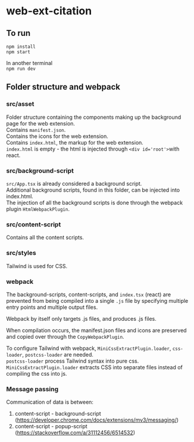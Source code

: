# web-ext-citation

## To run
`npm install`   
`npm start`  

In another terminal  
`npm run dev`

## Folder structure and webpack
### src/asset
Folder structure containing the components making up the background page for the web extension.  
Contains `manifest.json`.  
Contains the icons for the web extension.  
Contains `index.html`, the markup for the web extension.    
`index.html` is empty - the html is injected through `<div id='root'>`with react.  

### src/background-script
`src/App.tsx` is already considered a background script.  
Additional background scripts, found in this folder, can be injected into index.html.  
The injection of all the background scripts is done through the webpack plugin `HtmlWebpackPlugin`.  

### src/content-script
Contains all the content scripts. 

### src/styles
Tailwind is used for CSS.  

### webpack
The background-scripts, content-scripts, and `index.tsx` (react) are prevented from being compiled into a single `.js` file by specifying multiple entry points and multiple output files. 

Webpack by itself only targets .js files, and produces .js files.  
  
When compilation occurs, the manifest.json files and icons are preserved and copied over  through the `CopyWebpackPlugin`.
  
To configure Tailwind with webpack, `MiniCssExtractPlugin.loader`, `css-loader`, `postcss-loader` are needed.  
`postcss-loader` process Tailwind syntax into pure css.
`MiniCssExtractPlugin.loader` extracts CSS into separate files instead of compiling the css into js.  

### Message passing  
Communication of data is between:  
1.  content-script - background-script (https://developer.chrome.com/docs/extensions/mv3/messaging/)
2.  content-script - popup-script (https://stackoverflow.com/a/31112456/6514532) 

  